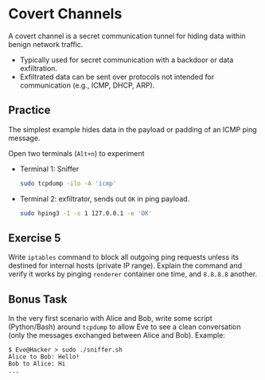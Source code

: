 # Covert Channels

A covert channel is a secret communication tunnel for hiding data within benign network traffic.

- Typically used for secret communication with a backdoor or data exfiltration.
- Exfiltrated data can be sent over protocols not intended for communication (e.g., ICMP, DHCP, ARP).

## Practice

The simplest example hides data in the payload or padding of an ICMP ping message.

Open two terminals (`Alt+n`) to experiment

- Terminal 1: Sniffer

  ```bash
  sudo tcpdump -ilo -A 'icmp'
  ```

- Terminal 2: exfiltrator, sends out `OK` in ping payload.

  ```bash
  sudo hping3 -1 -c 1 127.0.0.1 -e 'OK'
  ```

## Exercise 5

Write `iptables` command to block all outgoing ping requests unless its destined for internal hosts (private IP range). Explain the command and verify it works by pinging `renderer` container one time, and `8.8.8.8` another.

## Bonus Task

In the very first scenario with Alice and Bob, write some script (Python/Bash) around `tcpdump` to allow Eve to see a clean conversation (only the messages exchanged between Alice and Bob). Example:

```plaintext
$ Eve@Hacker > sudo ./sniffer.sh
Alice to Bob: Hello!
Bob to Alice: Hi
...
```
